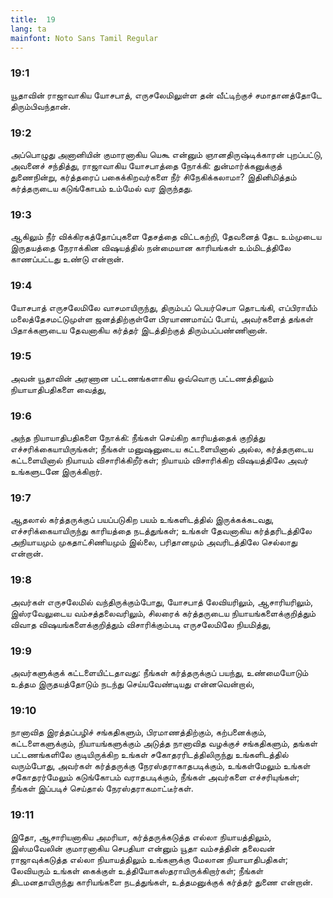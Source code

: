 ```yaml
---
title:  19
lang: ta
mainfont: Noto Sans Tamil Regular
---
```


###  19:1

யூதாவின் ராஜாவாகிய யோசபாத், எருசலேமிலுள்ள தன் வீட்டிற்குச் சமாதானத்தோடே திரும்பிவந்தான்.

###  19:2

அப்பொழுது அனானியின் குமாரனாகிய யெகூ என்னும் ஞானதிருஷ்டிக்காரன் புறப்பட்டு, அவனைச் சந்தித்து, ராஜாவாகிய யோசபாத்தை நோக்கி: துன்மார்க்கனுக்குத் துணைநின்று, கர்த்தரைப் பகைக்கிறவர்களை நீர் சிநேகிக்கலாமா? இதினிமித்தம் கர்த்தருடைய கடுங்கோபம் உம்மேல் வர இருந்தது.

###  19:3

ஆகிலும் நீர் விக்கிரகத்தோப்புகளை தேசத்தை விட்டகற்றி, தேவனைத் தேட உம்முடைய இருதயத்தை நேராக்கின விஷயத்தில் நன்மையான காரியங்கள் உம்மிடத்திலே காணப்பட்டது உண்டு என்றான்.

###  19:4

யோசபாத் எருசலேமிலே வாசமாயிருந்து, திரும்பப் பெயர்செபா தொடங்கி, எப்பிராயீம் மலைத்தேசமட்டுமுள்ள ஜனத்திற்குள்ளே பிரயாணமாய்ப் போய், அவர்களைத் தங்கள் பிதாக்களுடைய தேவனாகிய கர்த்தர் இடத்திற்குத் திரும்பப்பண்ணினான்.

###  19:5

அவன் யூதாவின் அரணான பட்டணங்களாகிய ஒவ்வொரு பட்டணத்திலும் நியாயாதிபதிகளை வைத்து,

###  19:6

அந்த நியாயாதிபதிகளை நோக்கி: நீங்கள் செய்கிற காரியத்தைக் குறித்து எச்சரிக்கையாயிருங்கள்; நீங்கள் மனுஷனுடைய கட்டளையினால் அல்ல, கர்த்தருடைய கட்டளையினால் நியாயம் விசாரிக்கிறீர்கள்; நியாயம் விசாரிக்கிற விஷயத்திலே அவர் உங்களுடனே இருக்கிறார்.

###  19:7

ஆதலால் கர்த்தருக்குப் பயப்படுகிற பயம் உங்களிடத்தில் இருக்கக்கடவது, எச்சரிக்கையாயிருந்து காரியத்தை நடத்துங்கள்; உங்கள் தேவனாகிய கர்த்தரிடத்திலே அநியாயமும் முகதாட்சிணியமும் இல்லை, பரிதானமும் அவரிடத்திலே செல்லாது என்றான்.

###  19:8

அவர்கள் எருசலேமில் வந்திருக்கும்போது, யோசபாத் லேவியரிலும், ஆசாரியரிலும், இஸ்ரவேலுடைய வம்சத்தலைவரிலும், சிலரைக் கர்த்தருடைய நியாயங்களைக்குறித்தும் விவாத விஷயங்களைக்குறித்தும் விசாரிக்கும்படி எருசலேமிலே நியமித்து,

###  19:9

அவர்களுக்குக் கட்டளையிட்டதாவது: நீங்கள் கர்த்தருக்குப் பயந்து, உண்மையோடும் உத்தம இருதயத்தோடும் நடந்து செய்யவேண்டியது என்னவென்றால்,

###  19:10

நானாவித இரத்தப்பழிச் சங்கதிகளும், பிரமாணத்திற்கும், கற்பனைக்கும், கட்டளைகளுக்கும், நியாயங்களுக்கும் அடுத்த நானாவித வழக்குச் சங்கதிகளும், தங்கள் பட்டணங்களிலே குடியிருக்கிற உங்கள் சகோதரரிடத்திலிருந்து உங்களிடத்தில் வரும்போது, அவர்கள் கர்த்தருக்கு நேரஸ்தராகாதபடிக்கும், உங்கள்மேலும் உங்கள் சகோதரர்மேலும் கடுங்கோபம் வராதபடிக்கும், நீங்கள் அவர்களை எச்சரியுங்கள்; நீங்கள் இப்படிச் செய்தால் நேரஸ்தராகமாட்டீர்கள்.

###  19:11

இதோ, ஆசாரியனாகிய அமரியா, கர்த்தருக்கடுத்த எல்லா நியாயத்திலும், இஸ்மவேலின் குமாரனாகிய செபதியா என்னும் யூதா வம்சத்தின் தலைவன் ராஜாவுக்கடுத்த எல்லா நியாயத்திலும் உங்களுக்கு மேலான நியாயாதிபதிகள்; லேவியரும் உங்கள் கைக்குள் உத்தியோகஸ்தராயிருக்கிறார்கள்; நீங்கள் திடமனதாயிருந்து காரியங்களை நடத்துங்கள், உத்தமனுக்குக் கர்த்தர் துணை என்றான்.

